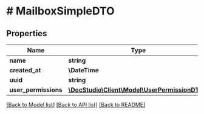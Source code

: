 # # MailboxSimpleDTO

## Properties

Name | Type | Description | Notes
------------ | ------------- | ------------- | -------------
**name** | **string** |  | [optional]
**created_at** | **\DateTime** |  | [optional]
**uuid** | **string** |  | [optional]
**user_permissions** | [**\DocStudio\Client\Model\UserPermissionDTO[]**](UserPermissionDTO.md) |  | [optional]

[[Back to Model list]](../../README.md#models) [[Back to API list]](../../README.md#endpoints) [[Back to README]](../../README.md)
